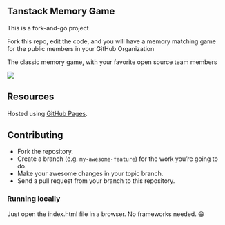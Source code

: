 ## Tanstack Memory Game

This is a fork-and-go project 

Fork this repo, edit the code, and you will have a memory matching game for the public members in your GitHub Organization 

The classic memory game, with your favorite open source team members 

[![](http://i.imgur.com/KLl5oEO.jpg)](https://alysonla.github.io/hubber-memory-game/)

## Resources


Hosted using [GitHub Pages](https://pages.github.com/).

## Contributing

- Fork the repository.
- Create a branch (e.g. `my-awesome-feature`) for the work you’re going to do.
- Make your awesome changes in your topic branch.
- Send a pull request from your branch to this repository.

### Running locally

Just open the index.html file in a browser. No frameworks needed. :grin:


